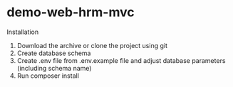 # demo-web-hrm-mvc
Installation
1. Download the archive or clone the project using git
2. Create database schema
3. Create .env file from .env.example file and adjust database parameters (including schema name)
4. Run composer install

